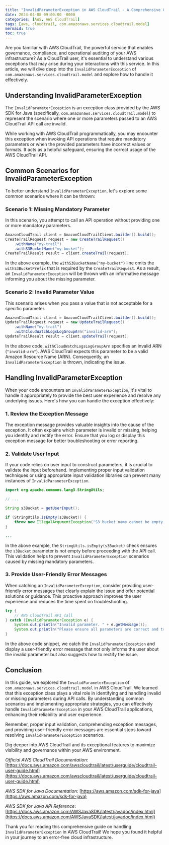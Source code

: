 ```yaml
---
title: "InvalidParameterException in AWS CloudTrail - A Comprehensive Guide"
date: 2024-04-08 09:00:00 -0000
categories: [AWS, AWS CloudTrail]
tags: [aws, cloudtrail, com.amazonaws.services.cloudtrail.model]
mermaid: true
toc: true
---
```



Are you familiar with AWS CloudTrail, the powerful service that enables governance, compliance, and operational auditing of your AWS infrastructure? As a CloudTrail user, it's essential to understand various exceptions that may arise during your interactions with this service. In this article, we will dive deep into the `InvalidParameterException` of `com.amazonaws.services.cloudtrail.model` and explore how to handle it effectively.

## Understanding InvalidParameterException

The `InvalidParameterException` is an exception class provided by the AWS SDK for Java (specifically, `com.amazonaws.services.cloudtrail.model`) to represent the scenario where one or more parameters passed to an AWS CloudTrail API call are invalid.

While working with AWS CloudTrail programmatically, you may encounter this exception when invoking API operations that require mandatory parameters or when the provided parameters have incorrect values or formats. It acts as a helpful safeguard, ensuring the correct usage of the AWS CloudTrail API.

## Common Scenarios for InvalidParameterException

To better understand `InvalidParameterException`, let's explore some common scenarios where it can be thrown:

### Scenario 1: Missing Mandatory Parameter

In this scenario, you attempt to call an API operation without providing one or more mandatory parameters.

```java
AmazonCloudTrail client = AmazonCloudTrailClient.builder().build();
CreateTrailRequest request = new CreateTrailRequest()
    .withName("my-trail")
    .withS3BucketName("my-bucket");
CreateTrailResult result = client.createTrail(request);
```

In the above example, the `withS3BucketName("my-bucket")` line omits the `withS3BucketPrefix` that is required by the `CreateTrailRequest`. As a result, an `InvalidParameterException` will be thrown with an informative message informing you about the missing parameter.

### Scenario 2: Invalid Parameter Value

This scenario arises when you pass a value that is not acceptable for a specific parameter.

```java
AmazonCloudTrail client = AmazonCloudTrailClient.builder().build();
UpdateTrailRequest request = new UpdateTrailRequest()
    .withName("my-trail")
    .withCloudWatchLogsLogGroupArn("invalid-arn");
UpdateTrailResult result = client.updateTrail(request);
```

In the above code, `withCloudWatchLogsLogGroupArn` specifies an invalid ARN (`"invalid-arn"`). AWS CloudTrail expects this parameter to be a valid Amazon Resource Name (ARN). Consequently, an `InvalidParameterException` is thrown, indicating the issue.

## Handling InvalidParameterException

When your code encounters an `InvalidParameterException`, it's vital to handle it appropriately to provide the best user experience and resolve any underlying issues. Here's how you can handle the exception effectively:

### 1. Review the Exception Message

The exception message provides valuable insights into the cause of the exception. It often explains which parameter is invalid or missing, helping you identify and rectify the error. Ensure that you log or display this exception message for better troubleshooting or error reporting.

### 2. Validate User Input

If your code relies on user input to construct parameters, it is crucial to validate the input beforehand. Implementing proper input validation techniques or using appropriate input validation libraries can prevent many instances of `InvalidParameterException`.

```java
import org.apache.commons.lang3.StringUtils;

// ...

String s3Bucket = getUserInput();

if (StringUtils.isEmpty(s3Bucket)) {
    throw new IllegalArgumentException("S3 bucket name cannot be empty.");
}

...
```

In the above example, the `StringUtils.isEmpty(s3Bucket)` check ensures the `s3Bucket` parameter is not empty before proceeding with the API call. This validation helps to prevent `InvalidParameterException` scenarios caused by missing mandatory parameters.

### 3. Provide User-Friendly Error Messages

When catching an `InvalidParameterException`, consider providing user-friendly error messages that clearly explain the issue and offer potential solutions or guidance. This proactive approach improves the user experience and reduces the time spent on troubleshooting.

```java
try {
    // AWS CloudTrail API call
} catch (InvalidParameterException e) {
    System.out.println("Invalid parameter. " + e.getMessage());
    System.out.println("Please ensure all parameters are correct and try again.");
}
```

In the above code snippet, we catch the `InvalidParameterException` and display a user-friendly error message that not only informs the user about the invalid parameter but also suggests how to rectify the issue.

## Conclusion

In this guide, we explored the `InvalidParameterException` of `com.amazonaws.services.cloudtrail.model` in AWS CloudTrail. We learned that this exception class plays a vital role in identifying and handling invalid or missing parameters during API calls. By understanding common scenarios and implementing appropriate strategies, you can effectively handle `InvalidParameterException` in your AWS CloudTrail applications, enhancing their reliability and user experience.

Remember, proper input validation, comprehending exception messages, and providing user-friendly error messages are essential steps toward resolving `InvalidParameterException` scenarios.

Dig deeper into AWS CloudTrail and its exceptional features to maximize visibility and governance within your AWS environment.

*Official AWS CloudTrail Documentation*: [https://docs.aws.amazon.com/awscloudtrail/latest/userguide/cloudtrail-user-guide.html](https://docs.aws.amazon.com/awscloudtrail/latest/userguide/cloudtrail-user-guide.html)

*AWS SDK for Java Documentation*: [https://aws.amazon.com/sdk-for-java](https://aws.amazon.com/sdk-for-java)

*AWS SDK for Java API Reference*: [https://docs.aws.amazon.com/AWSJavaSDK/latest/javadoc/index.html](https://docs.aws.amazon.com/AWSJavaSDK/latest/javadoc/index.html)

Thank you for reading this comprehensive guide on handling `InvalidParameterException` in AWS CloudTrail! We hope you found it helpful in your journey to an error-free cloud infrastructure.